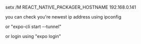 setx /M REACT_NATIVE_PACKAGER_HOSTNAME 192.168.0.141

you can check you're newest ip address using ipconfig

or "expo-cli start --tunnel"

or login using "expo login"
